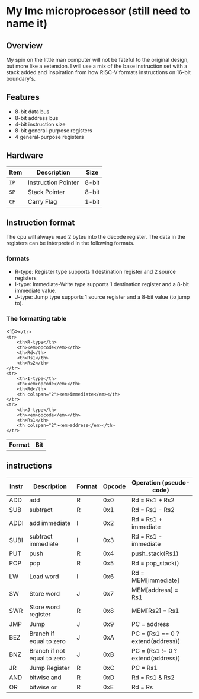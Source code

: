 # My lmc microprocessor (still need to name it)

## Overview
My spin on the little man computer will not be fateful to the original design, but more like a extension.
I will use a mix of the base instruction set with a stack added and inspiration from how RISC-V formats instructions on 16-bit boundary's.

## Features
- 8-bit data bus
- 8-bit address bus
- 4-bit instruction size
- 8-bit general-purpose registers
- 4 general-purpose registers


## Hardware
|Item|Description|Size|
|---|---|---|
|`IP`|Instruction Pointer|8-bit|
|`SP`|Stack Pointer|8-bit|
|`CF`|Carry Flag|1-bit|

## Instruction format
The cpu will always read 2 bytes into the decode register. The data in the registers can be interpreted in the following formats.

### formats
- R-type: Register type supports 1 destination register and 2 source registers
- I-type: Immediate-Write type supports 1 destination register and a 8-bit immediate value.
- J-type: Jump type supports 1 source register and a 8-bit value (to jump to).

### The formatting table
<table>
<tbody style="text-align: center;">
    <tr>
        <th rowspan="2">Format</th>
        <th colspan="16">Bit</th>
    </tr>
    <tr>
<15></15
<14></14
<13></13
<12></12
<11></11
<10></10
<9></9
<8></8
<7></7
<6></6
<5></5
<4></4
<3></3
<2></2
<1></1
<0></0

    </tr>
    <tr>
        <th>R-type</th>
        <th><em>opcode</em></th>
        <th>Rd</th>
        <th>Rs1</th>
        <th>Rs2</th>
    </tr>
    <tr>
        <th>I-type</th>
        <th><em>opcode</em></th>
        <th>Rd</th>
        <th colspan="2"><em>immediate</em></th>
    </tr>
    <tr>
        <th>J-type</th>
        <th><em>opcode</em></th>
        <th>Rs1</th>
        <th colspan="2"><em>address</em></th>
    </tr>
</tbody>
</table>

## instructions
|Instr|Description|Format|Opcode|Operation (pseudo-code)|
|---|---|---|---|---|
|ADD|add|R|0x0|Rd = Rs1 + Rs2|
|SUB|subtract|R|0x1|Rd = Rs1 - Rs2|
|ADDI|add immediate|I|0x2|Rd = Rs1 + immediate|
|SUBI|subtract immediate|I|0x3|Rd = Rs1 - immediate|
|PUT|push|R|0x4|push_stack(Rs1)|
|POP|pop|R|0x5|Rd = pop_stack()|
|LW|Load word|I|0x6|Rd = MEM[immediate]|
|SW|Store word|J|0x7|MEM[address] = Rs1|
|SWR|Store word register|R|0x8|MEM[Rs2] = Rs1|
|JMP|Jump|J|0x9|PC = address|
|BEZ|Branch if equal to zero|J|0xA|PC = (Rs1 == 0 ? extend(address))|
|BNZ|Branch if not equal to zero|J|0xB|PC = (Rs1 != 0 ? extend(address))|
|JR|Jump Register|R|0xC|PC = Rs1|
|AND|bitwise and|R|0xD|Rd = Rs1 & Rs2|
|OR|bitwise or|R|0xE|Rd = Rs